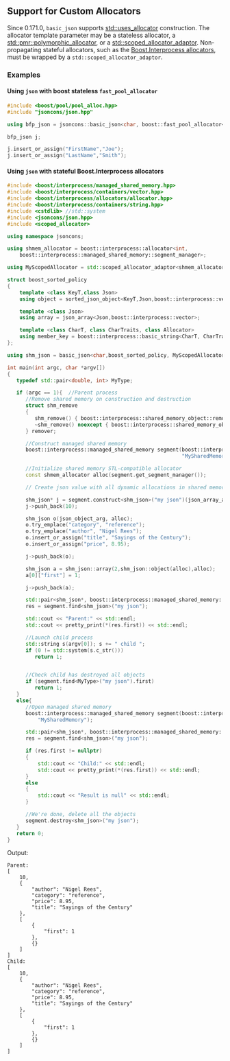 ## Support for Custom Allocators

Since 0.171.0, `basic_json` supports [std::uses_allocator](https://en.cppreference.com/w/cpp/memory/uses_allocator) construction.
The allocator template parameter may be a stateless allocator, a [std::pmr::polymorphic_allocator](https://en.cppreference.com/w/cpp/memory/polymorphic_allocator), or a [std::scoped_allocator_adaptor](https://en.cppreference.com/w/cpp/memory/scoped_allocator_adaptor).
Non-propagating stateful allocators, such as the [Boost.Interprocess allocators](https://www.boost.org/doc/libs/1_82_0/doc/html/interprocess/allocators_containers.html#interprocess.allocators_containers.allocator_introduction),
must be wrapped by a `std::scoped_allocator_adaptor`.

### Examples

#### Using `json` with boost stateless `fast_pool_allocator`
```cpp
#include <boost/pool/pool_alloc.hpp>
#include "jsoncons/json.hpp"

using bfp_json = jsoncons::basic_json<char, boost::fast_pool_allocator<void>>;

bfp_json j;

j.insert_or_assign("FirstName","Joe");
j.insert_or_assign("LastName","Smith");
```

#### Using `json` with stateful Boost.Interprocess allocators

```cpp
#include <boost/interprocess/managed_shared_memory.hpp>
#include <boost/interprocess/containers/vector.hpp>
#include <boost/interprocess/allocators/allocator.hpp>
#include <boost/interprocess/containers/string.hpp>
#include <cstdlib> //std::system
#include <jsoncons/json.hpp>
#include <scoped_allocator>

using namespace jsoncons;

using shmem_allocator = boost::interprocess::allocator<int,
    boost::interprocess::managed_shared_memory::segment_manager>;

using MyScopedAllocator = std::scoped_allocator_adaptor<shmem_allocator>;

struct boost_sorted_policy 
{
    template <class KeyT,class Json>
    using object = sorted_json_object<KeyT,Json,boost::interprocess::vector>;

    template <class Json>
    using array = json_array<Json,boost::interprocess::vector>;

    template <class CharT, class CharTraits, class Allocator>
    using member_key = boost::interprocess::basic_string<CharT, CharTraits, Allocator>;
};

using shm_json = basic_json<char,boost_sorted_policy, MyScopedAllocator>;

int main(int argc, char *argv[])
{
   typedef std::pair<double, int> MyType;

   if (argc == 1){  //Parent process
      //Remove shared memory on construction and destruction
      struct shm_remove
      {
         shm_remove() { boost::interprocess::shared_memory_object::remove("MySharedMemory"); }
         ~shm_remove() noexcept { boost::interprocess::shared_memory_object::remove("MySharedMemory"); }
      } remover;

      //Construct managed shared memory
      boost::interprocess::managed_shared_memory segment(boost::interprocess::create_only, 
                                                         "MySharedMemory", 65536);

      //Initialize shared memory STL-compatible allocator
      const shmem_allocator alloc(segment.get_segment_manager());

      // Create json value with all dynamic allocations in shared memory

      shm_json* j = segment.construct<shm_json>("my json")(json_array_arg, alloc);
      j->push_back(10);

      shm_json o(json_object_arg, alloc);
      o.try_emplace("category", "reference");
      o.try_emplace("author", "Nigel Rees");
      o.insert_or_assign("title", "Sayings of the Century");
      o.insert_or_assign("price", 8.95);

      j->push_back(o);

      shm_json a = shm_json::array(2,shm_json::object(alloc),alloc);
      a[0]["first"] = 1;

      j->push_back(a);

      std::pair<shm_json*, boost::interprocess::managed_shared_memory::size_type> res;
      res = segment.find<shm_json>("my json");

      std::cout << "Parent:" << std::endl;
      std::cout << pretty_print(*(res.first)) << std::endl;

      //Launch child process
      std::string s(argv[0]); s += " child ";
      if (0 != std::system(s.c_str()))
         return 1;


      //Check child has destroyed all objects
      if (segment.find<MyType>("my json").first)
         return 1;
   }
   else{
      //Open managed shared memory
      boost::interprocess::managed_shared_memory segment(boost::interprocess::open_only, 
          "MySharedMemory");

      std::pair<shm_json*, boost::interprocess::managed_shared_memory::size_type> res;
      res = segment.find<shm_json>("my json");

      if (res.first != nullptr)
      {
          std::cout << "Child:" << std::endl;
          std::cout << pretty_print(*(res.first)) << std::endl;
      }
      else
      {
          std::cout << "Result is null" << std::endl;
      }

      //We're done, delete all the objects
      segment.destroy<shm_json>("my json");
   }
   return 0;
}

```
Output:
```
Parent:
[
    10,
    {
        "author": "Nigel Rees",
        "category": "reference",
        "price": 8.95,
        "title": "Sayings of the Century"
    },
    [
        {
            "first": 1
        },
        {}
    ]
]
Child:
[
    10,
    {
        "author": "Nigel Rees",
        "category": "reference",
        "price": 8.95,
        "title": "Sayings of the Century"
    },
    [
        {
            "first": 1
        },
        {}
    ]
]
```
